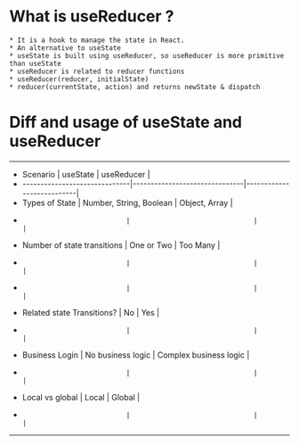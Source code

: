 # What is useReducer ?
    * It is a hook to manage the state in React.
    * An alternative to useState
    * useState is built using useReducer, so useReducer is more primitive than useState
    * useReducer is related to reducer functions
    * useReducer(reducer, initialState)
    * reducer(currentState, action) and returns newState & dispatch

 # Diff and usage of useState and useReducer


*********************************************************************************************
*    Scenario                   |      useState                 |    useReducer             |
* ------------------------------|-------------------------------|---------------------------|
*   Types of State              | Number, String, Boolean       |    Object, Array          |
*                               |                               |                           |  
*  Number of state transitions  |    One or Two                 |     Too Many              |
*                               |                               |                           | 
*                               |                               |                           | 
*  Related state Transitions?   |         No                    |      Yes                  |
*                               |                               |                           |
*  Business Login               |    No business logic          |  Complex business logic   |
*                               |                               |                           |
*  Local vs global              |       Local                   |        Global             |
*                               |                               |                           |
* *******************************************************************************************